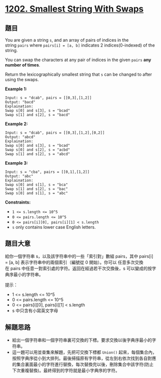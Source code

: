 # [1202. Smallest String With Swaps](https://leetcode.com/problems/smallest-string-with-swaps/)


## 題目

You are given a string `s`, and an array of pairs of indices in the string `pairs` where `pairs[i] = [a, b]` indicates 2 indices(0-indexed) of the string.

You can swap the characters at any pair of indices in the given `pairs` **any number of times**.

Return the lexicographically smallest string that `s` can be changed to after using the swaps.

**Example 1:**

    Input: s = "dcab", pairs = [[0,3],[1,2]]
    Output: "bacd"
    Explaination: 
    Swap s[0] and s[3], s = "bcad"
    Swap s[1] and s[2], s = "bacd"

**Example 2:**

    Input: s = "dcab", pairs = [[0,3],[1,2],[0,2]]
    Output: "abcd"
    Explaination: 
    Swap s[0] and s[3], s = "bcad"
    Swap s[0] and s[2], s = "acbd"
    Swap s[1] and s[2], s = "abcd"

**Example 3:**

    Input: s = "cba", pairs = [[0,1],[1,2]]
    Output: "abc"
    Explaination: 
    Swap s[0] and s[1], s = "bca"
    Swap s[1] and s[2], s = "bac"
    Swap s[0] and s[1], s = "abc"

**Constraints:**

- `1 <= s.length <= 10^5`
- `0 <= pairs.length <= 10^5`
- `0 <= pairs[i][0], pairs[i][1] < s.length`
- `s` only contains lower case English letters.


## 題目大意

給你一個字符串 s，以及該字符串中的一些「索引對」數組 pairs，其中 pairs[i] = [a, b] 表示字符串中的兩個索引（編號從 0 開始）。你可以 任意多次交換 在 pairs 中任意一對索引處的字符。返回在經過若干次交換後，s 可以變成的按字典序最小的字符串。

提示：

- 1 <= s.length <= 10^5
- 0 <= pairs.length <= 10^5
- 0 <= pairs[i][0], pairs[i][1] < s.length
- s 中只含有小寫英文字母



## 解題思路


- 給出一個字符串和一個字符串裏可交換的下標。要求交換以後字典序最小的字符串。
- 這一題可以用並查集來解題，先把可交換下標都 `Union()` 起來，每個集合內，按照字典序從小到大排列。最後掃描原有字符串，從左到右依次找到各自對應的集合裏面最小的字符進行替換，每次替換完以後，刪除集合中該字符(防止下次重複替換)。最終得到的字符就是最小字典序的字符。
